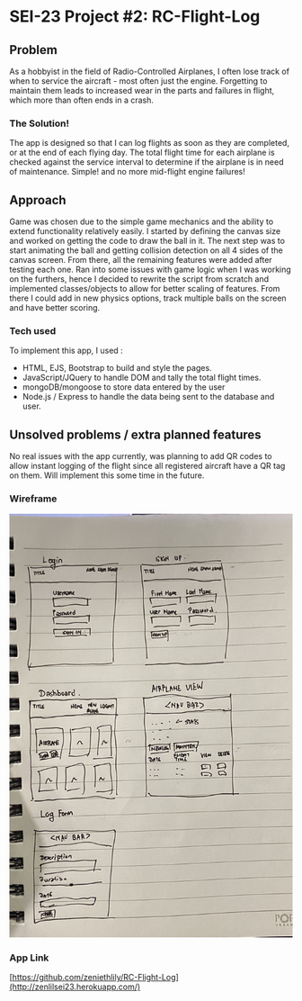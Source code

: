 # SEI-23 Project #2: RC-Flight-Log

## Problem

As a hobbyist in the field of Radio-Controlled Airplanes, I often lose track of when to service the aircraft - most often just the engine. Forgetting to maintain them leads to increased wear in the parts and failures in flight, which more than often ends in a crash.

### The Solution!

The app is designed so that I can log flights as soon as they are completed, or at the end of each flying day. The total flight time for each airplane is checked against the service interval to determine if the airplane is in need of maintenance. Simple! and no more mid-flight engine failures!


## Approach

Game was chosen due to the simple game mechanics and the ability to extend
functionality relatively easily. I started by defining the canvas size and 
worked on getting the code to draw the ball in it. The next step was to start animating the ball and getting collision detection on all 4 sides of the canvas screen. From there, all the remaining features were added after testing each one. Ran into some issues with game logic when I was working on the furthers, hence I decided to rewrite the script from scratch and implemented classes/objects to allow for better scaling of features. From there I could add in new physics options, track multiple balls on the screen and have better scoring.

### Tech used

To implement this app, I used :
* HTML, EJS, Bootstrap to build and style the pages.
* JavaScript/JQuery to handle DOM and tally the total flight times. 
* mongoDB/mongoose to store data entered by the user 
* Node.js / Express to handle the data being sent to the database and user.

## Unsolved problems / extra planned features

No real issues with the app currently, was planning to add QR codes to allow instant logging of the flight since all registered aircraft have a QR tag on them. Will implement this some time in the future.

### Wireframe

![wireframe](./img/IMG_0874.JPG)

### App Link

[https://github.com/zeniethlily/RC-Flight-Log](http://zenlilsei23.herokuapp.com/)


